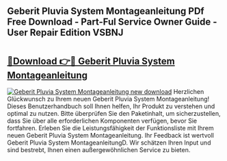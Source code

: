 ## Geberit Pluvia System Montageanleitung PDf Free Download - Part-Ful Service Owner Guide - User Repair Edition VSBNJ

# <h2><a href="http://df6et8f.blite.top/?on=Geberit+Pluvia+System+Montageanleitung">🔗Download 👉🔴 Geberit Pluvia System Montageanleitung</a></h2>

[![Geberit Pluvia System Montageanleitung new download](https://i.imgur.com/lujVjoI.png)](http://df6et8f.blite.top/?on=Geberit+Pluvia+System+Montageanleitung)
Herzlichen Glückwunsch zu Ihrem neuen Geberit Pluvia System Montageanleitung! Dieses Benutzerhandbuch soll Ihnen helfen, Ihr Produkt zu verstehen und optimal zu nutzen. Bitte überprüfen Sie den Paketinhalt, um sicherzustellen, dass Sie über alle erforderlichen Komponenten verfügen, bevor Sie fortfahren. Erleben Sie die Leistungsfähigkeit der Funktionsliste mit Ihrem neuen Geberit Pluvia System Montageanleitung. Ihr Feedback ist wertvoll Geberit Pluvia System MontageanleitungD. Wir schätzen Ihren Input und sind bestrebt, Ihnen einen außergewöhnlichen Service zu bieten.
